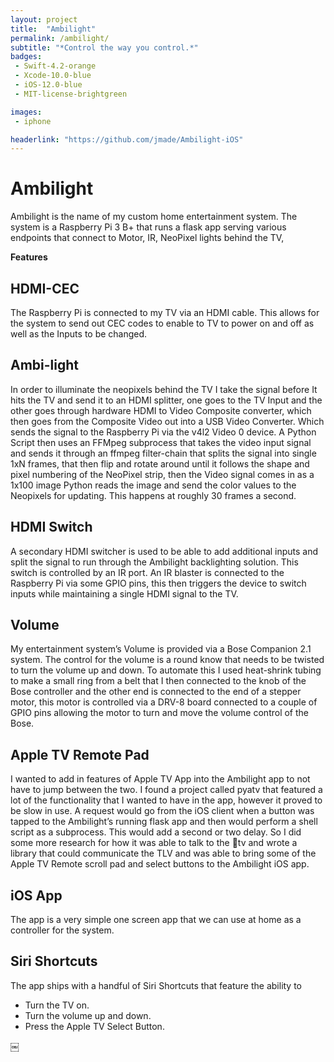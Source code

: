 ```yaml
---
layout: project
title:  "Ambilight"
permalink: /ambilight/
subtitle: "*Control the way you control.*"
badges: 
 - Swift-4.2-orange 
 - Xcode-10.0-blue
 - iOS-12.0-blue
 - MIT-license-brightgreen

images:
 - iphone

headerlink: "https://github.com/jmade/Ambilight-iOS"
---
```

# Ambilight

Ambilight is the name of my custom home entertainment system. The system is a Raspberry Pi 3 B+ that runs a flask app serving various endpoints that connect to Motor, IR, NeoPixel lights behind the TV, 

**Features**

## HDMI-CEC
The Raspberry Pi is connected to my TV via an HDMI cable. This allows for the system to send out CEC codes to enable to TV to power on and off as well as the Inputs to be changed. 

## Ambi-light
In order to illuminate the neopixels behind the TV I take the signal before It hits the TV and send it to an HDMI splitter, one goes to the TV Input and the other goes through hardware HDMI to Video Composite converter, which then goes from the Composite Video out into a USB Video Converter. Which sends the signal to the Raspberry Pi via the v4l2 Video 0 device. A Python Script then uses an FFMpeg subprocess that takes the video input signal and sends it through an ffmpeg filter-chain that splits the signal into single 1xN frames, that then flip and rotate around until it follows the shape and pixel numbering of the NeoPixel strip, then the Video signal comes in as a 1x100 image Python reads the image and send the color values to the Neopixels for updating. This happens at roughly 30 frames a second. 

## HDMI Switch
A secondary HDMI switcher is used to be able to add additional inputs and split the signal to run through the Ambilight backlighting solution. This switch is controlled by an IR port. An IR blaster is connected to the Raspberry Pi via some GPIO pins, this then triggers the device to switch inputs while maintaining a single HDMI signal to the TV. 

## Volume
My entertainment system’s Volume is provided via a Bose Companion 2.1 system. The control for the volume is a round know that needs to be twisted to turn the volume up and down. To automate this I used heat-shrink tubing to make a small ring from a belt that I then connected to the knob of the Bose controller and the other end is connected to the end of a stepper motor, this motor is controlled via a DRV-8 board connected to a couple of GPIO pins allowing the motor to turn and move the volume control of the Bose.

## Apple TV Remote Pad
I wanted to add in features of Apple TV App into the Ambilight app to not have to jump between the two. I found a project called pyatv that featured a lot of the functionality that I wanted to have in the app, however it proved to be slow in use. A request would go from the iOS client when a button was tapped to the Ambilight’s running flask app and then would perform a shell script as a subprocess. This would add a second or two delay. So I did some more research for how it was able to talk to the tv and wrote a library that could communicate the TLV and was able to bring some of the Apple TV Remote scroll pad and select buttons to the Ambilight iOS app.


## iOS App
The app is a very simple one screen app that we can use at home as a controller for the system.

## Siri Shortcuts
The app ships with a handful of Siri Shortcuts that feature the ability to 

* Turn the TV on.
* Turn the volume up and down.
* Press the Apple TV Select Button.


￼


